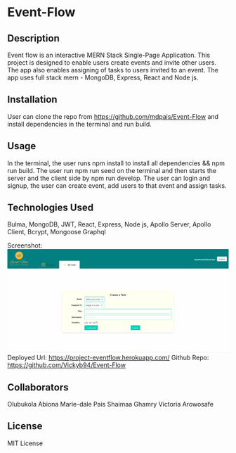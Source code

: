 # Event-Flow

## Description
Event flow is an interactive MERN Stack Single-Page Application.
This project is designed to enable users create events and invite other users. The app also enables assigning of tasks to users invited to an event. The app uses full stack mern - MongoDB, Express, React and Node js.

## Installation
User can clone the repo from https://github.com/mdpais/Event-Flow and install dependencies in the terminal and run build.




## Usage
In the terminal, the user runs npm install to install all dependencies && npm run build. The user run npm run seed on the terminal and then starts the server and the client side by npm run develop. The user can login and signup, the user can create event, add users to that event and assign tasks.

## Technologies Used
Bulma,
MongoDB,
JWT,
React,
Express,
Node js,
Apollo Server,
Apollo Client,
Bcrypt,
Mongoose
Graphql

Screenshot: ![alt text](./client/public/Createtask%20page.png)
Deployed Url: https://project-eventflow.herokuapp.com/
Github Repo: https://github.com/Vickyb94/Event-Flow

## Collaborators
Olubukola Abiona
Marie-dale Pais
Shaimaa Ghamry
Victoria Arowosafe

## License
MIT License
